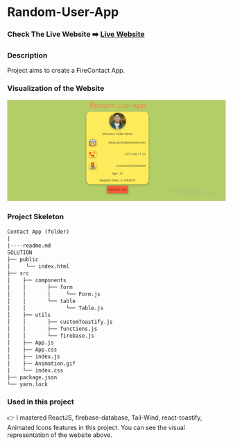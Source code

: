 # Random-User-App

### Check The Live Website ➡️ [Live Website](https://sekunev-random-user-app.netlify.app//)

### Description

Project aims to create a FireContact App.

### Visualization of the Website

![image](https://github.com/Sekunev/Random-User-App/blob/main/Animation.gif)

### Project Skeleton

```
Contact App (folder)
|
|----readme.md
SOLUTION
├── public
│     └── index.html
├── src
│    ├── components
│    │       ├── form
│    │       │     └── Form.js
│    │       └── table
│    │             └── Table.js
│    ├── utils
│    │       ├── customToastify.js
│    │       ├── functions.js
│    │       └── firebase.js
│    ├── App.js
│    ├── App.css
│    ├── index.js
│    ├── Animation.gif
│    └── index.css
├── package.json
└── yarn.lock
```

### Used in this project

👉 I mastered ReactJS, firebase-database, Tail-Wind, react-toastify, Animated Icons features in this project. You can see the visual representation of the website above.

